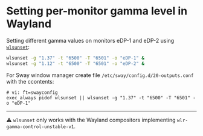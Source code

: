 # Setting per-monitor gamma level in Wayland

Setting different gamma values on monitors eDP-1 and eDP-2 using [`wlsunset`](https://github.com/kennylevinsen/wlsunset):

```sh
wlsunset -g "1.37" -t "6500" -T "6501" -o "eDP-1" &
wlsunset -g "1.12" -t "6500" -T "6501" -o "eDP-2" &
```

For Sway window manager create file `/etc/sway/config.d/20-outputs.conf` with the ccontents:

```swayconfig
# vi: ft=swayconfig
exec_always pidof wlsunset || wlsunset -g "1.37" -t "6500" -T "6501" -o "eDP-1"
```

---

⚠️ `wlsunset` only works with the Wayland compositors implementing `wlr-gamma-control-unstable-v1`.
